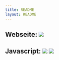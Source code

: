 ```yaml
---
title: README
layout: README
---
```


## Webseite: [![](https://travis-ci.org/feg-stuttgart/feg-stuttgart.github.io.png?branch=master)](https://travis-ci.org/feg-stuttgart/feg-stuttgart.github.io)

## Javascript: [![](https://codeclimate.com/github/feg-stuttgart/grunt.png)](https://codeclimate.com/github/feg-stuttgart/grunt) [![](https://travis-ci.org/feg-stuttgart/grunt.png?branch=master)](https://travis-ci.org/feg-stuttgart/grunt)

  <p id="server_name">
  </p>
  
<script data-cfbadgetype="c" data-cfbadgeskin="dkgray" type="text/javascript">
//<![CDATA[
try {
    window.CloudFlare || function () {
        var a = window.document,
            b = a.createElement("script"),
            a = a.getElementsByTagName("script")[0];
        window.CloudFlare = [];
        b.type = "text/javascript";
        b.async = !0;
        b.src = "//ajax.cloudflare.com/cdn-cgi/nexp/cloudflare.js";
        a.parentNode.insertBefore(b, a)
    }(), CloudFlare.push(function (a) {
        a(["cloudflare/badge"])
    })
} catch (e$$5) {
    try {
        console.error("CloudFlare badge code could not be loaded. " + e$$5.message)
    } catch (e$$6) {}
};
//]]>
if(document.domain == 'www.feg-stuttgart.tk'){
$('#server_name').html('You´re hitting the Production-Server | <a href="http://beta.feg-stuttgart.tk/README/">Go to our Beta-Server</a>');
};
if(document.domain == 'beta.feg-stuttgart.tk'){
$('#server_name').html('You´re hitting our Beta-Server |<a href="http://www.feg-stuttgart.tk/README/">Go to our Production-Server</a>');
};
if(document.domain != 'www.feg-stuttgart.tk' & document.domain != 'beta.feg-stuttgart.tk'){
$('#server_name').html('You´re hitting an unknown Server | <a href="http://www.feg-stuttgart.tk/README/">Go to our Production-Server</a>');
}
  </script>
